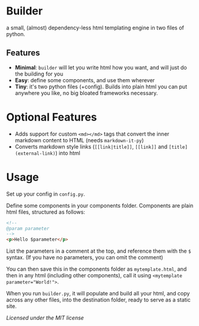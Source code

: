 # Builder
a small, (almost) dependency-less html templating engine in two files of python.

## Features
- **Minimal**: `builder` will let you write html how you want, and will just do the building for you
- **Easy**: define some components, and use them wherever
- **Tiny**: it's two python files (+config). Builds into plain html you can put anywhere you like, no big bloated frameworks necessary.

# Optional Features
- Adds support for custom `<md></md>` tags that convert the inner markdown content to HTML (needs `markdown-it-py`)
- Converts markdown style links (`[[link|title]]`, `[[link]]` and `[title](external-link)`) into html


# Usage
Set up your config in `config.py`.

Define some components in your components folder. Components are plain html files, structured as follows:
```html
<!--
@param parameter
-->
<p>Hello $parameter</p>
```
List the parameters in a comment at the top, and reference them with the `$` syntax. (If you have no parameters, you can omit the comment)

You can then save this in the components folder as `mytemplate.html`, and then in any html (including other components), call it using `<mytemplate parameter="World!">`.

When you run `builder.py`, it will populate and build all your html, and copy across any other files, into the destination folder, ready to serve as a static site.

*Licensed under the MIT license*